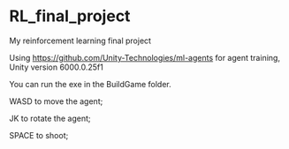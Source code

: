 # RL_final_project
My reinforcement learning final project

Using https://github.com/Unity-Technologies/ml-agents for agent training, Unity version 6000.0.25f1

You can run the exe in the BuildGame folder. 

WASD to move the agent;

JK to rotate the agent;

SPACE to shoot;
